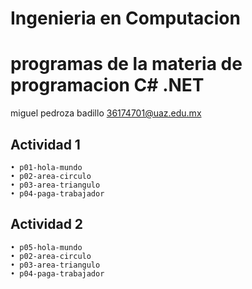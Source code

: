 # Ingenieria en Computacion
# programas de la materia de  programacion C# .NET

miguel pedroza badillo
36174701@uaz.edu.mx

## Actividad 1
    • p01-hola-mundo
    • p02-area-circulo
    • p03-area-triangulo
    • p04-paga-trabajador

## Actividad 2
    • p05-hola-mundo
    • p02-area-circulo
    • p03-area-triangulo
    • p04-paga-trabajador